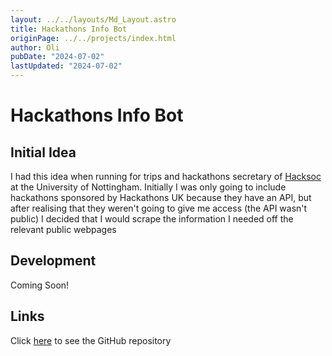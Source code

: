 ```yaml
---
layout: ../../layouts/Md_Layout.astro
title: Hackathons Info Bot
originPage: ../../projects/index.html
author: Oli
pubDate: "2024-07-02"
lastUpdated: "2024-07-02"
---
```


# Hackathons <span class="text-gradient">Info Bot</span>

## Initial Idea
I had this idea when running for trips and hackathons secretary of <a href="https://hacksocnotts.co.uk/">Hacksoc</a> at the University of Nottingham. Initially I was only going to include hackathons sponsored by Hackathons UK because they have an API, but after realising that they weren't going to give me access (the API wasn't public) I decided that I would scrape the information I needed off the relevant public webpages

## Development
Coming Soon!

## Links
Click <a href="https://github.com/oli-cs/hackathons-info-bot">here</a> to see the GitHub repository